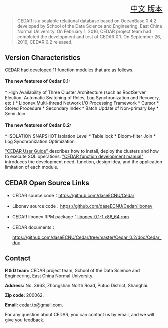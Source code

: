 ﻿<font size=5><div align="right"><a href="https://github.com/daseECNU/CEDAR/README-Chinese">中文 版本</a></div>
</font>
>CEDAR is a scalable relational database based on OceanBase 0.4.2 developed by School of the Data Science and Engineering, East China Normal University. On February 1, 2016, CEDAR project team had completed the development and test of CEDAR 0.1.  On September 26, 2016, CEDAR 0.2 released. 

<h2> Version Characteristics</h2>
CEDAR had developed 11 function modules that are as follows.
<h4>The new features of Cedar 0.1:</h4>
* High Availability of Three Cluster Architecture (such as RootServer Election, Automatic Switching of Roles, Log Synchronization and Recovery, etc.)
* Libonev:Multi-thread Network I/O Processing Framework 
* Cursor
* Stored Procedure
* Secondary Index
* Batch Update of Non-primary key
* Semi Join

<h4>The new features of Cedar 0.2:</h4>
* ISOLATION SNAPSHOT Isolation Level
* Table lock
* Bloom-filter Join
* Log Synchronization Optimization


 <a href="https://github.com/daseECNU/Cedar/" target="_blank">"CEDAR User Guide" </a>describes how to install, deploy the clusters and how to execute SQL operations. <a href="https://github.com/daseECNU/Cedar/" target="_blank">"CEDAR function development manual" </a> introduces the development need, function, design idea, and the application limitation of each module.

<h2>CEDAR Open Source Links</h2>
<ul>
<li>
  <p>CEDAR source code：<a href="https://github.com/daseECNU/Cedar" target="_blank">https://github.com/daseECNU/Cedar </a></p>
  <li>
  <p>Libonev source code：<a href="https://github.com/daseECNU/Cedar/libonev" target="_blank">https://github.com/daseECNU/Cedar/libonev </a></p>
</li>
</li>
<li>
  <p>CEDAR libonev RPM package：<a href="https://github.com/daseECNU/Cedar/tree/master/Cedar_0.2/rpm" target="_blank">libonev-0.1-1.x86_64.rpm</a></p>
</li>
<li>
  <p>CEDAR documents：</p>
 <p> <a href="https://github.com/daseECNU/Cedar/tree/master/Cedar_0.2/doc/Cedar_doc" target="_blank">https://github.com/daseECNU/Cedar/tree/master/Cedar_0.2/doc/Cedar_doc </a></p>
</li>
</ul>

## Contact
**R & D team:** CEDAR project team, School of the Data Science and Engineering, East China Normal University.

**Address:** No. 3663, Zhongshan North Road, Putuo District, Shanghai.

**Zip code:** 200062.

**Email:** cedar.tp@gmail.com.

For any question about CEDAR, you can contact us by email, and we will give you feedback.
